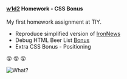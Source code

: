 #### [w1d2](https://github.com/jjrajani/w1d2_HW) Homework - CSS Bonus

My first homework assignment at TIY.

  * Reproduce simplified version of [IronNews](https://github.com/jjrajani/w1d2_HW/tree/master/HW_IronNews)
  * Debug HTML Beer List [Bonus](https://github.com/jjrajani/w1d2_HW/tree/master/Bonus)
  * Extra CSS Bonus - Positioning

:dizzy_face: :dizzy_face: :dizzy_face:

![What?](http://i1189.photobucket.com/albums/z432/Gemini-Dragon-Gifs/tumblr_lrcgh5fa6g1qgzqq6.gif)